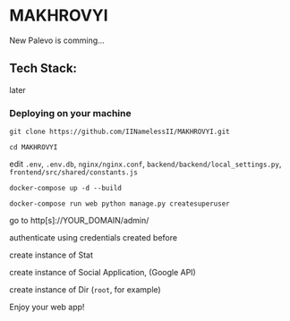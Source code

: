 # MAKHROVYI
New Palevo is comming...

## Tech Stack:
later

### Deploying on your machine

`git clone https://github.com/IINamelessII/MAKHROVYI.git`

`cd MAKHROVYI`

edit `.env`, `.env.db`, `nginx/nginx.conf`, `backend/backend/local_settings.py`, `frontend/src/shared/constants.js`

`docker-compose up -d --build`

`docker-compose run web python manage.py createsuperuser`

go to http[s]://YOUR_DOMAIN/admin/

authenticate using credentials created before

create instance of Stat

create instance of Social Application, (Google API)

create instance of Dir (`root`, for example)

Enjoy your web app!
